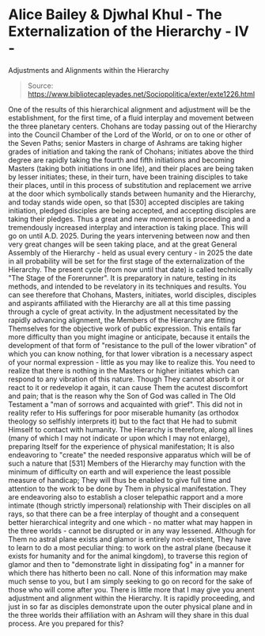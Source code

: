 # Alice Bailey & Djwhal Khul - The Externalization of the Hierarchy - IV -
Adjustments and Alignments within the Hierarchy

> Source: https://www.bibliotecapleyades.net/Sociopolitica/exter/exte1226.html

One of the results of this hierarchical alignment and adjustment will be the establishment, for the first time, of a fluid interplay and movement between the three planetary centers. Chohans are today passing out of the Hierarchy into the Council Chamber of the Lord of the World, or on to one or other of the Seven Paths; senior Masters in charge of Ashrams are taking higher grades of initiation and taking the rank of Chohans; initiates above the third degree are rapidly taking the fourth and fifth initiations and becoming Masters (taking both initiations in one life), and their places are being taken by lesser initiates; these, in their turn, have been training disciples to take their places, until in this process of substitution and replacement we arrive at the door which symbolically stands between humanity and the Hierarchy, and today stands wide open, so that [530] accepted disciples are taking initiation, pledged disciples are being accepted, and accepting disciples are taking their pledges.
Thus a great and new movement is proceeding and a tremendously increased interplay and interaction is taking place. This will go on until A.D. 2025. During the years intervening between now and then very great changes will be seen taking place, and at the great General Assembly of the Hierarchy - held as usual every century - in 2025 the date in all probability will be set for the first stage of the externalization of the Hierarchy. The present cycle (from now until that date) is called technically "The Stage of the Forerunner". It is preparatory in nature, testing in its methods, and intended to be revelatory in its techniques and results. You can see therefore that Chohans, Masters, initiates, world disciples, disciples and aspirants affiliated with the Hierarchy are all at this time passing through a cycle of great activity.
In the adjustment necessitated by the rapidly advancing alignment, the Members of the Hierarchy are fitting Themselves for the objective work of public expression. This entails far more difficulty than you might imagine or anticipate, because it entails the development of that form of "resistance to the pull of the lower vibration" of which you can know nothing, for that lower vibration is a necessary aspect of your normal expression - little as you may like to realize this. You need to realize that there is nothing in the Masters or higher initiates which can respond to any vibration of this nature. Though They cannot absorb it or react to it or redevelop it again, it can cause Them the acutest discomfort and pain; that is the reason why the Son of God was called in The Old Testament a "man of sorrows and acquainted with grief". This did not in reality refer to His sufferings for poor miserable humanity (as orthodox theology so selfishly interprets it) but to the fact that He had to submit Himself to contact with humanity. The Hierarchy is therefore, along all lines (many of which I may not indicate or upon which I may not enlarge), preparing Itself for the experience of physical manifestation; It is also endeavoring to "create" the needed responsive apparatus which will be of such a nature that [531] Members of the Hierarchy may function with the minimum of difficulty on earth and will experience the least possible measure of handicap; They will thus be enabled to give full time and attention to the work to be done by Them in physical manifestation.
They are endeavoring also to establish a closer telepathic rapport and a more intimate (though strictly impersonal) relationship with Their disciples on all rays, so that there can be a free interplay of thought and a consequent better hierarchical integrity and one which - no matter what may happen in the three worlds - cannot be disrupted or in any way lessened.
Although for Them no astral plane exists and glamor is entirely non-existent, They have to learn to do a most peculiar thing: to work on the astral plane (because it exists for humanity and for the animal kingdom), to traverse this region of glamor and then to "demonstrate light in dissipating fog" in a manner for which there has hitherto been no call. None of this information may make much sense to you, but I am simply seeking to go on record for the sake of those who will come after you. There is little more that I may give you anent adjustment and alignment within the Hierarchy. It is rapidly proceeding, and just in so far as disciples demonstrate upon the outer physical plane and in the three worlds their affiliation with an Ashram will they share in this dual process. Are you prepared for this?
